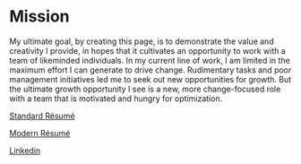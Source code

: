 # Mission

My ultimate goal, by creating this page, is to demonstrate the value and creativity I provide, in hopes that it cultivates an opportunity to work with a team of likeminded individuals. In my current line of work, I am limited in the maximum effort I can generate to drive change. Rudimentary tasks and poor management initiatives led me to seek out new opportunities for growth. But the ultimate growth opportunity I see is a new, more change-focused role with a team that is motivated and hungry for optimization. 

[Standard Résumé](Resume_Portrait.pdf)

[Modern Résumé](Resume_Landscape.pdf)

[Linkedin](https://www.linkedin.com/in/rabracho/)
